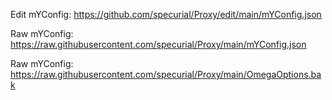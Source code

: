 Edit mYConfig:
    https://github.com/specurial/Proxy/edit/main/mYConfig.json

    
Raw mYConfig:
    https://raw.githubusercontent.com/specurial/Proxy/main/mYConfig.json
    
    
Raw mYConfig:
    https://raw.githubusercontent.com/specurial/Proxy/main/OmegaOptions.bak
